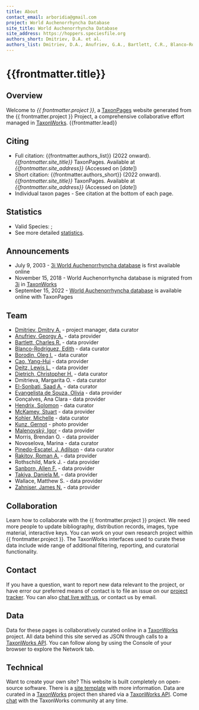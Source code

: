 ```yaml
---
title: About
contact_email: arboridia@gmail.com
project: World Auchenorrhyncha Database
site_title: World Auchenorrhyncha Database
site_address: https://hoppers.speciesfile.org
authors_short: Dmitriev, D.A. et al.  
authors_list: Dmitriev, D.A., Anufriev, G.A., Bartlett, C.R., Blanco-Rodríguez, E., Borodin, O.I., Cao, Y.-H., Deitz, L.L., Dietrich, C.H., Dmitrieva, M.O., El-Sonbati, S.A., Evangelista de Souza, O., Gonçalves, A.C., Hendrix, S., McKamey, S., Kohler, M., Kunz, G., Malenovský, I., Morris, B.O., Novoselova, M., Pinedo-Escatel, J.A., Rakitov, R.A., Rothschild, M.J., Sanborn, A.F., Takiya, D.M., Wallace, M.S., Zahniser, J.N. 
---
```


# {{frontmatter.title}}

## Overview
Welcome to *{{ frontmatter.project }}*, a [TaxonPages](https://github.com/SpeciesFileGroup/taxonpages) website generated from the {{ frontmatter.project }} Project, a comprehensive collaborative effort managed in [TaxonWorks](https://taxonworks.org).
{{frontmatter.lead}}

## Citing
* Full citation: {{frontmatter.authors_list}} (2022 onward). _{{frontmatter.site_title}}_ TaxonPages. Available at _{{frontmatter.site_address}}_ (Accessed on [_date_])
* Short citation: {{frontmatter.authors_short}} (2022 onward). _{{frontmatter.site_title}}_ TaxonPages. Available at _{{frontmatter.site_address}}_ (Accessed on [_date_])
* Individual taxon pages - See citation at the bottom of each page.

## Statistics
* Valid Species: <ValidSpeciesCount/>; <ProjectStats :data="['Taxon names', 'Collection objects', 'Project sources', 'Documents', 'Images']" class="capitalize"/>
* See more detailed [statistics](https://stats.taxonworks.org/?server=sfg.taxonworks.org&project_token=ZEJhFp9sq8kBfks15qAbAg).

## Announcements
* July 9, 2003 - [3i World Auchenorrhyncha database](http://dmitriev.speciesfile.org) is first available online
* November 15, 2018 - World Auchenorrhyncha database is migrated from [3i](http://dmitriev.speciesfile.org) in [TaxonWorks](https://taxonworks.org)
* September 15, 2022 - [World Auchenorrhyncha database](https://hoppers.speciesfile.org) is available online with TaxonPages

## Team
 
* [Dmitriev, Dmitry A.](https://orcid.org/0000-0002-3293-4794) - project manager, data curator
* [Anufriev, Georgy A.](https://www.wikidata.org/wiki/Q27731478) - data provider
* [Bartlett, Charles R.](https://orcid.org/0000-0001-9428-7337) - data provider
* [Blanco-Rodríguez, Edith](https://orcid.org/0000-0001-5453-4102) - data curator 
* [Borodin, Oleg I.](https://orcid.org/0000-0001-8907-2139) - data curator 
* [Cao, Yang-Hui](https://orcid.org/0000-0002-0515-0767) - data provider
* [Deitz, Lewis L.](https://orcid.org/0000-0002-8727-9379) - data provider 
* [Dietrich, Christopher H.](https://orcid.org/0000-0003-4005-4305) - data curator 
* Dmitrieva, Margarita O. - data curator
* [El-Sonbati, Saad A.](https://orcid.org/0000-0002-7360-9197) - data curator
* [Evangelista de Souza, Olivia](https://orcid.org/0000-0001-8515-3548) - data provider
* Gonçalves, Ana Clara - data provider
* [Hendrix, Solomon](https://orcid.org/0000-0002-9564-1198) - data curator
* [McKamey, Stuart](https://orcid.org/0000-0002-9617-0594) - data provider
* [Kohler, Michelle](https://orcid.org/0000-0001-7185-4511) - data curator
* [Kunz, Gernot](https://orcid.org/0000-0001-7858-0402) - photo provider
* [Malenovský, Igor](https://orcid.org/0000-0001-8840-2263) - data provider
* Morris, Brendan O. - data provider
* Novoselova, Marina - data curator 
* [Pinedo-Escatel, J. Adilson](https://orcid.org/0000-0002-7664-860X) - data curator
* [Rakitov, Roman A.](https://orcid.org/0000-0002-2748-2770) - data provider
* Rothschild, Mark J. - data provider
* [Sanborn, Allen F.](https://orcid.org/0000-0001-5729-7106) - data provider
* [Takiya, Daniela M.](https://orcid.org/0000-0002-6233-3615) - data provider
* Wallace, Matthew S. - data provider
* [Zahniser, James N.](https://orcid.org/0000-0002-3341-3560) - data provider

## Collaboration
Learn how to collaborate with the {{ frontmatter.project }} project. We need more people to update bibliography, distribution records, images, type material, interactive keys. You can work on your own research project within {{ frontmatter.project }}. The TaxonWorks interfaces used to curate these data include wide range of additional filtering, reporting, and curatorial functionality. 

## Contact
If you have a question, want to report new data relevant to the project, or have error our preferred means of contact is to file an issue on our [project tracker](https://github.com/sfg-taxonpages/hoppers/issues/new). You can also [chat live with us](https://gitter.im/SpeciesFileGroup/taxonworks), or contact us by email.

## Data
Data for these pages is collaboratively curated online in a [TaxonWorks](https://taxonworks.org) project. All data behind this site served as JSON through calls to a [TaxonWorks API](https://api.taxonworks.org). You can follow along by using the Console of your browser to explore the Network tab. 

## Technical
Want to create your own site? This website is built completely on open-source software. There is a [site template](https://github.com/SpeciesFileGroup/collaboration.html) with more information. Data are curated in a [TaxonWorks](https://taxonworks.org) project then shared via a [TaxonWorks API](https://api.taxonworks.org). Come [chat](https://gitter.im/SpeciesFileGroup/taxonworks) with the TaxonWorks community at any time.

